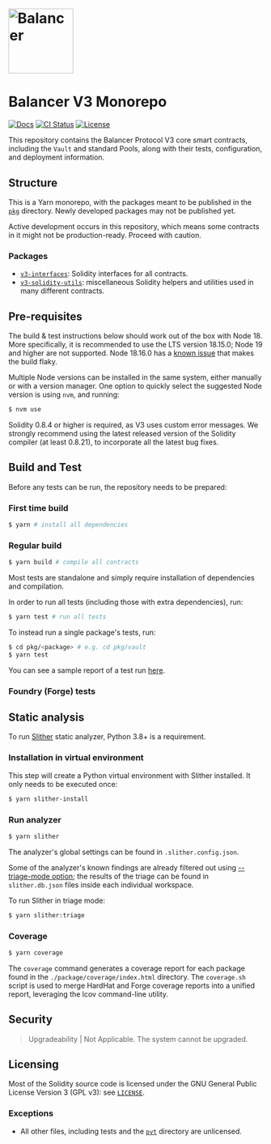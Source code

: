 # <img src="logo.svg" alt="Balancer" height="128px">

# Balancer V3 Monorepo

[![Docs](https://img.shields.io/badge/docs-%F0%9F%93%84-blue)](https://docs.balancer.fi/)
[![CI Status](https://github.com/balancer/balancer-v3-monorepo/workflows/CI/badge.svg)](https://github.com/balancer/balancer-v3-monorepo/actions)
[![License](https://img.shields.io/badge/License-GPLv3-green.svg)](https://www.gnu.org/licenses/gpl-3.0)

This repository contains the Balancer Protocol V3 core smart contracts, including the `Vault` and standard Pools, along with their tests, configuration, and deployment information.

## Structure

This is a Yarn monorepo, with the packages meant to be published in the [`pkg`](./pkg) directory. Newly developed packages may not be published yet.

Active development occurs in this repository, which means some contracts in it might not be production-ready. Proceed with caution.

### Packages

- [`v3-interfaces`](./pkg/interfaces): Solidity interfaces for all contracts.
- [`v3-solidity-utils`](./pkg/solidity-utils): miscellaneous Solidity helpers and utilities used in many different contracts.

## Pre-requisites

The build & test instructions below should work out of the box with Node 18. More specifically, it is recommended to use the LTS version 18.15.0; Node 19 and higher are not supported. Node 18.16.0 has a [known issue](https://github.com/NomicFoundation/hardhat/issues/3877) that makes the build flaky.

Multiple Node versions can be installed in the same system, either manually or with a version manager.
One option to quickly select the suggested Node version is using `nvm`, and running:

```bash
$ nvm use
```

Solidity 0.8.4 or higher is required, as V3 uses custom error messages. We strongly recommend using the latest released version of the Solidity compiler (at least 0.8.21), to incorporate all the latest bug fixes.

## Build and Test

Before any tests can be run, the repository needs to be prepared:

### First time build

```bash
$ yarn # install all dependencies
```

### Regular build

```bash
$ yarn build # compile all contracts
```

Most tests are standalone and simply require installation of dependencies and compilation.

In order to run all tests (including those with extra dependencies), run:

```bash
$ yarn test # run all tests
```

To instead run a single package's tests, run:

```bash
$ cd pkg/<package> # e.g. cd pkg/vault
$ yarn test
```

You can see a sample report of a test run [here](./audits/test-report.md).

### Foundry (Forge) tests

## Static analysis

To run [Slither](https://github.com/crytic/slither) static analyzer, Python 3.8+ is a requirement.

### Installation in virtual environment

This step will create a Python virtual environment with Slither installed. It only needs to be executed once:

```bash
$ yarn slither-install
```

### Run analyzer

```bash
$ yarn slither
```

The analyzer's global settings can be found in `.slither.config.json`.

Some of the analyzer's known findings are already filtered out using [--triage-mode option](https://github.com/crytic/slither/wiki/Usage#triage-mode); the results of the triage can be found in `slither.db.json` files inside each individual workspace.

To run Slither in triage mode:

```bash
$ yarn slither:triage
```

### Coverage

```bash
$ yarn coverage
```

The `coverage` command generates a coverage report for each package found in the `./package/coverage/index.html` directory. The `coverage.sh` script is used to merge HardHat and Forge coverage reports into a unified report, leveraging the lcov command-line utility.

## Security

> Upgradeability | Not Applicable. The system cannot be upgraded.

## Licensing

Most of the Solidity source code is licensed under the GNU General Public License Version 3 (GPL v3): see [`LICENSE`](./LICENSE).

### Exceptions

- All other files, including tests and the [`pvt`](./pvt) directory are unlicensed.
